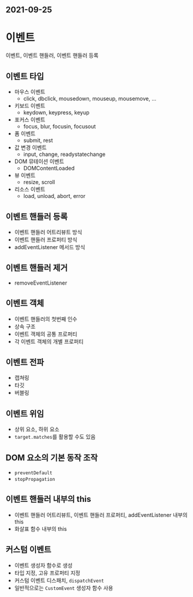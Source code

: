 
## 2021-09-25
# 이벤트

이벤트, 이벤트 핸들러, 이벤트 핸들러 등록

## 이벤트 타입
- 마우스 이벤트
  - click, dbclick, mousedown, mouseup, mousemove, ...
- 키보드 이벤트
  - keydown, keypress, keyup
- 포커스 이벤트
  - focus, blur, focusin, focusout
- 폼 이벤트
  - submit, rest
- 값 변경 이벤트
  - input, change, readystatechange
- DOM 뮤테이션 이벤트
  - DOMContentLoaded
- 뷰 이벤트
  - resize, scroll
- 리소스 이벤트
  - load, unload, abort, error

## 이벤트 핸들러 등록
- 이벤트 핸들러 어트리뷰트 방식
- 이벤트 핸들러 프로퍼티 방식
- addEventListener 메서드 방식

## 이벤트 핸들러 제거
- removeEventListener

## 이벤트 객체
- 이벤트 핸들러의 첫번째 인수
- 상속 구조
- 이벤트 객체의 공통 프로퍼티
- 각 이벤트 객체의 개별 프로퍼티

## 이벤트 전파
- 캡쳐링
- 타깃
- 버블링

## 이벤트 위임
- 상위 요소, 하위 요소
- `target.matches`를 활용할 수도 있음

## DOM 요소의 기본 동작 조작
- `preventDefault`
- `stopPropagation`

## 이벤트 핸들러 내부의 this
- 이벤트 핸들러 어트리뷰트, 이벤트 핸들러 프로퍼티, addEventListener 내부의 this
- 화살표 함수 내부의 this

## 커스텀 이벤트
- 이벤트 생성자 함수로 생성
- 타입 지정, 고유 프로퍼티 지정
- 커스텀 이벤트 디스패치, `dispatchEvent`
- 일반적으로는 `CustomEvent` 생성자 함수 사용